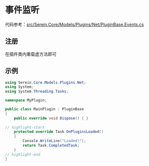 # 事件监听

代码参考：[src/Serein.Core/Models/Plugins/Net/PluginBase.Events.cs](https://github.com/SereinDev/Serein/blob/main/src/Serein.Core/Models/Plugins/Net/PluginBase.Events.cs)

## 注册

在插件类内重载虚方法即可

## 示例

```cs
using Serein.Core.Models.Plugins.Net;
using System;
using System.Threading.Tasks;

namespace MyPlugin;

public class MainPlugin : PluginBase
{
    public override void Dispose() { }
    
// highlight-start
    protected override Task OnPluginsLoaded()
    {
        Console.WriteLine("Loaded!");
        return Task.CompletedTask;
    }
// highlight-end
}
```
